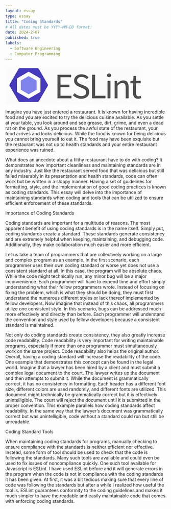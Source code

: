 ```yaml
---
layout: essay
type: essay
title: "Coding Standards"
# All dates must be YYYY-MM-DD format!
date: 2024-2-07
published: true
labels:
  - Software Engineering
  - Computer Programming
---
```


<img class="img-fluid" src="../img/ESLint.png">

Imagine you have just entered a restaurant. It is known for having incredible food and you are excited to try the delicious cuisine available. As you settle at your table, you look around and see grease, dirt, grime, and even a dead rat on the ground. As you process the awful state of the restaurant, your food arrives and looks delicious. While the food is known for being delicious you cannot bring yourself to eat it. The food may have been exquisite but the restaurant was not up to health standards and your entire restaurant experience was ruined.

What does an anecdote about a filthy restaurant have to do with coding? It demonstrates how important cleanliness and maintaining standards are in any industry. Just like the restaurant served food that was delicious but still failed miserably in its presentation and health standards, code can often work but be written in a sloppy manner. Having a set of guidelines for formatting, style, and the implementation of good coding practices is known as coding standards. This essay will delve into the importance of maintaining standards when coding and tools that can be utilized to ensure efficient enforcement of these standards. 


Importance of Coding Standards

Coding standards are important for a multitude of reasons. The most apparent benefit of using coding standards is in the name itself. Simply put, coding standards create a standard. These standards generate consistency and are extremely helpful when keeping, maintaining, and debugging code. Additionally, they make collaboration much easier and more efficient. 

Let us take a team of programmers that are collectively working on a large and complex program as an example. In the first scenario, each programmer uses their own coding standard or worse yet does not use a consistent standard at all. In this case, the program will be absolute chaos. While the code might technically run, any minor bug will be a major inconvenience. Each programmer will have to expend time and effort simply understanding what their fellow programmers wrote. Instead of focusing on fixing the problem, which is what they should be doing, they must first understand the numerous different styles or lack thereof implemented by fellow developers. Now imagine that instead of this chaos, all programmers utilize one consistent style. In this scenario, bugs can be addressed much more effectively and directly than before. Each programmer will understand the convention and style used by fellow developers because a consistent standard is maintained.

Not only do coding standards create consistency, they also greatly increase code readability. Code readability is very important for writing maintainable programs, especially if more than one programmer must simultaneously work on the same project. Code readability also helps the original author. Overall, having a coding standard will increase the readability of the code. One example that demonstrates this concept can be found in the legal world. Imagine that a lawyer has been hired by a client and must submit a complex legal document to the court. The lawyer writes up the document and then attempts to submit it. While the document is grammatically correct, it has no consistency in formatting. Each header has a different font size, different colors are used randomly, and different fonts are utilized. This document might technically be grammatically correct but it is effectively unintelligible. The court will reject the document until it is submitted in the proper convention. This example parallels how coding standards affect readability. In the same way that the lawyer’s document was grammatically correct but was unintelligible, code without a standard could run but still be unreadable.


Coding Standard Tools

When maintaining coding standards for programs, manually checking to ensure compliance with the standards is neither efficient nor effective. Instead, some form of tool should be used to check that the code is following the standards. Many such tools are available and could even be used to fix issues of noncompliance quickly. One such tool available for Javascript is ESLint. I have used ESLint before and it will generate errors in the program when the code is not in compliance with the coding standards it has been given. At first, it was a bit tedious making sure that every line of code was following the standards but after a while I realized how useful the tool is. ESLint guarantees conformity to the coding guidelines and makes it much simpler to have the readable and easily maintainable code that comes with enforcing coding standards.



